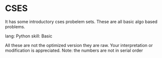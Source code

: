 # CSES

It has some introductory cses probelem sets.
These are all basic algo based problems.

lang: Python
skill: Basic

All these are not the optimized version they are raw. Your interpretation or modification is appreciated.
Note: the numbers are not in serial order